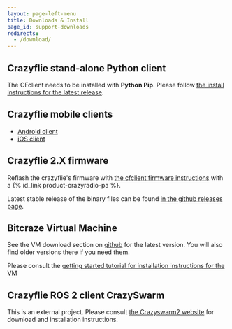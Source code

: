 ```yaml
---
layout: page-left-menu
title: Downloads & Install
page_id: support-downloads
redirects:
  - /download/
---
```


## Crazyflie stand-alone Python client

The CFclient needs to be installed with **Python Pip**. Please follow [the install instructions for the latest release](http://localhost/documentation/repository/crazyflie-clients-python/master/installation/install/#installing-from-latest-release).

## Crazyflie mobile clients

* [Android client](https://play.google.com/store/apps/details?id=se.bitcraze.crazyfliecontrol2)
* [iOS client](https://itunes.apple.com/us/app/crazyflie-2.0/id946151480)

## Crazyflie 2.X firmware

Reflash the crazyflie's firmware with [the cfclient firmware instructions](/documentation/repository/crazyflie-clients-python/master/userguides/userguide_client/#firmware-upgrade) with a {% id_link product-crazyradio-pa %}.

Latest stable release of the binary files can be found
[in the github releases page](https://github.com/bitcraze/crazyflie-release/releases "GitHub releases for crazyflie-firmware").

## Bitcraze Virtual Machine

See the VM download section on [github](https://github.com/bitcraze/bitcraze-vm/releases/)
for the latest version. You will also find older versions there if you need them.

Please consult the [getting started tutorial for installation instructions for the VM](/documentation/tutorials/getting-started-with-crazyflie-2-x/#inst-virtualmachine)

## Crazyflie ROS 2 client CrazySwarm

This is an external project. Please consult [the Crazyswarm2 website](https://imrclab.github.io/crazyswarm2/) for download and installation instructions.

